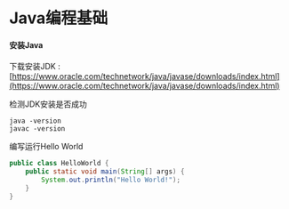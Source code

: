 # Java编程基础

#### 安装Java

下载安装JDK : [https://www.oracle.com/technetwork/java/javase/downloads/index.html](https://www.oracle.com/technetwork/java/javase/downloads/index.html)

检测JDK安装是否成功

```
java -version
javac -version
```

编写运行Hello World

```java
public class HelloWorld {
    public static void main(String[] args) {
        System.out.println("Hello World!");
    }
}
```




